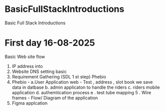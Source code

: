 # BasicFullStackIntroductions
Basic Full Stack Introductions

# First day  16-08-2025

Basic Web site flow 
 1. IP address into
 2. Website DNS setting basic
 3. Requirement Gathering (SDL 1 st step) Phebio
 4. Phebio -
     a.User Application web - Test , address , slot book  we save data in  datbase
     b. admin applicaton to handle the riders
     c. riders mobile application
     d. authemtication process
     e . test tube mapping
5 . Wire frames - Flow/ Diagram of the application
6. Figma applcation
   
     


